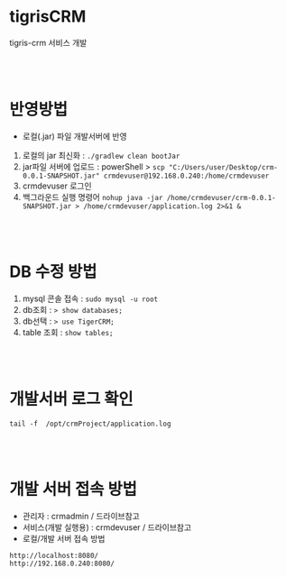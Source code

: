 # tigrisCRM
tigris-crm 서비스 개발

<br/><br/>

# 반영방법

- 로컬(.jar) 파일 개발서버에 반영
1. 로컬의 jar 최신화 : ``` ./gradlew clean bootJar ``` 
2. jar파일 서버에 업로드 : powerShell > ``` scp "C:/Users/user/Desktop/crm-0.0.1-SNAPSHOT.jar" crmdevuser@192.168.0.240:/home/crmdevuser ```
3. crmdevuser 로그인
4. 백그라운드 실행 명령어 ``` nohup java -jar /home/crmdevuser/crm-0.0.1-SNAPSHOT.jar > /home/crmdevuser/application.log 2>&1 & ```

<br/><br/>

# DB 수정 방법
1. mysql 콘솔 접속 : ``` sudo mysql -u root ```
2. db조회 : ``` > show databases; ```
3. db선택 : ``` > use TigerCRM; ```
4. table 조회 : ``` show tables; ```

<br/><br/>

# 개발서버 로그 확인
``` tail -f  /opt/crmProject/application.log ```

<br/><br/>

# 개발 서버 접속 방법
- 관리자 : crmadmin / 드라이브참고
- 서비스(개발 실행용) : crmdevuser / 드라이브참고
- 로컬/개발 서버 접속 방법
```
http://localhost:8080/
http://192.168.0.240:8080/
```
